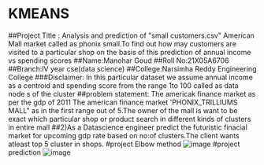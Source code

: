 # KMEANS
##Project Title : Analysis and prediction of "small customers.csv" American Mall market called as phonix small.To find out how may customers are visited to a particular shop on the basis of this prediction of annual income vs spending scores
##Name:Manohar Goud
##Roll No:21X05A6706
##Branch:lV year cse(data science)
##College:Narsimha Reddy Engineering College
###Disclaimer: In this particular dataset we assume annual income as a centroid and spending score from the range 1to 100 called as data node s of the cluster
##problem statement: The americak finance market as per the gdp of 2011 The american finance market 'PHONIX_TRILLIUMS MALL" as in the first range out of 5.The owner of the mall is want to be exact which particular shop or product search in different kinds of clusters in entire mall 
##2)As a Datascience engineer predict  the futuristic finacial market for upcoming gdp rate based on no:of clusters.The client wants atleast top 5 cluster in shops.
#project Elbow method
![image](https://github.com/Manoharatikam/KMEANS/assets/112773863/f5ee42c4-b9f5-44d5-a613-4e58e514985a)
#project prediction
![image](https://github.com/Manoharatikam/KMEANS/assets/112773863/ee7837cd-f8af-44d7-94ff-a1719f57eacb)

